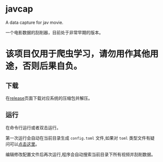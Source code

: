 # javcap

A data capture for jav movie.

一个电影数据的刮削器，目前处于非常早期的版本。

# 该项目仅用于爬虫学习，请勿用作其他用途，否则后果自负。

## 下载

在[release](https://github.com/jane-212/javcap/releases)页面下载对应系统的压缩包并解压。

## 运行

在命令行运行或者双击运行。

第一次运行会自动在当前目录生成 `config.toml` 文件,如果对 `toml` 类型文件有疑问可以[点击这里](https://toml.io/cn/)。

编辑修改配置文件后再次运行,程序会自动搜索当前目录下所有视频并刮削数据。
